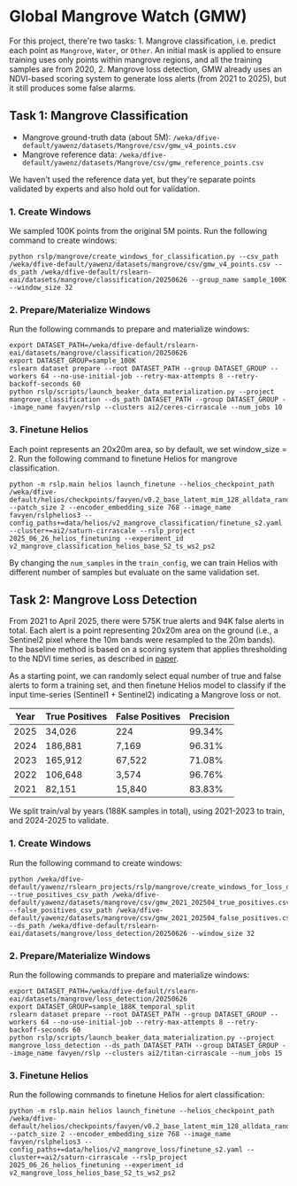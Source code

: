 # Global Mangrove Watch (GMW)

For this project, there're two tasks: 1. Mangrove classification, i.e. predict each point as `Mangrove`, `Water`, or `Other`. An initial mask is applied to ensure training uses only points within mangrove regions, and all the training samples are from 2020, 2. Mangrove loss detection, GMW already uses an NDVI-based scoring system to generate loss alerts (from 2021 to 2025), but it still produces some false alarms.

## Task 1: Mangrove Classification

- Mangrove ground-truth data (about 5M): `/weka/dfive-default/yawenz/datasets/Mangrove/csv/gmw_v4_points.csv`
- Mangrove reference data: `/weka/dfive-default/yawenz/datasets/Mangrove/csv/gmw_reference_points.csv`

We haven't used the reference data yet, but they're separate points validated by experts and also hold out for validation.

### 1. Create Windows

We sampled 100K points from the original 5M points. Run the following command to create windows:
```
python rslp/mangrove/create_windows_for_classification.py --csv_path /weka/dfive-default/yawenz/datasets/mangrove/csv/gmw_v4_points.csv --ds_path /weka/dfive-default/rslearn-eai/datasets/mangrove/classification/20250626 --group_name sample_100K --window_size 32
```

### 2. Prepare/Materialize Windows

Run the following commands to prepare and materialize windows:
```
export DATASET_PATH=/weka/dfive-default/rslearn-eai/datasets/mangrove/classification/20250626
export DATASET_GROUP=sample_100K
rslearn dataset prepare --root DATASET_PATH --group DATASET_GROUP --workers 64 --no-use-initial-job --retry-max-attempts 8 --retry-backoff-seconds 60
python rslp/scripts/launch_beaker_data_materialization.py --project mangrove_classification --ds_path DATASET_PATH --group DATASET_GROUP --image_name favyen/rslp --clusters ai2/ceres-cirrascale --num_jobs 10
```

### 3. Finetune Helios

Each point represents an 20x20m area, so by default, we set window_size = 2. Run the following command to finetune Helios for mangrove classification.

```
python -m rslp.main helios launch_finetune --helios_checkpoint_path /weka/dfive-default/helios/checkpoints/favyen/v0.2_base_latent_mim_128_alldata_random_fixed_modality_0.5/step320000 --patch_size 2 --encoder_embedding_size 768 --image_name favyen/rslphelios3 --config_paths+=data/helios/v2_mangrove_classification/finetune_s2.yaml --cluster+=ai2/saturn-cirrascale --rslp_project 2025_06_26_helios_finetuning --experiment_id v2_mangrove_classification_helios_base_S2_ts_ws2_ps2
```

By changing the `num_samples` in the `train_config`, we can train Helios with different number of samples but evaluate on the same validation set.

## Task 2: Mangrove Loss Detection

From 2021 to April 2025, there were 575K true alerts and 94K false alerts in total. Each alert is a point representing 20x20m area on the ground (i.e., a Sentinel2 pixel where the 10m bands were resampled to the 20m bands). The baseline method is based on a scoring system that applies thresholding to the NDVI time series, as described in [paper](https://doi.org/10.3390/rs15082050).

As a starting point, we can randomly select equal number of true and false alerts to form a training set, and then finetune Helios model to classify if the input time-series (Sentinel1 + Sentinel2) indicating a Mangrove loss or not.

| Year | True Positives | False Positives | Precision  |
|------|----------------|-----------------|------------|
| 2025 | 34,026         | 224             | 99.34%     |
| 2024 | 186,881        | 7,169           | 96.31%     |
| 2023 | 165,912        | 67,522          | 71.08%     |
| 2022 | 106,648        | 3,574           | 96.76%     |
| 2021 | 82,151         | 15,840          | 83.83%     |

We split train/val by years (188K samples in total), using 2021-2023 to train, and 2024-2025 to validate.

### 1. Create Windows

Run the following command to create windows:
```
python /weka/dfive-default/yawenz/rslearn_projects/rslp/mangrove/create_windows_for_loss_detection.py --true_positives_csv_path /weka/dfive-default/yawenz/datasets/mangrove/csv/gmw_2021_202504_true_positives.csv --false_positives_csv_path /weka/dfive-default/yawenz/datasets/mangrove/csv/gmw_2021_202504_false_positives.csv --ds_path /weka/dfive-default/rslearn-eai/datasets/mangrove/loss_detection/20250626 --window_size 32
```

### 2. Prepare/Materialize Windows

Run the following commands to prepare and materialize windows:
```
export DATASET_PATH=/weka/dfive-default/rslearn-eai/datasets/mangrove/loss_detection/20250626
export DATASET_GROUP=sample_188K_temporal_split
rslearn dataset prepare --root DATASET_PATH --group DATASET_GROUP --workers 64 --no-use-initial-job --retry-max-attempts 8 --retry-backoff-seconds 60
python rslp/scripts/launch_beaker_data_materialization.py --project mangrove_loss_detection --ds_path DATASET_PATH --group DATASET_GROUP --image_name favyen/rslp --clusters ai2/titan-cirrascale --num_jobs 15
```

### 3. Finetune Helios

Run the following commands to finetune Helios for alert classification:
```
python -m rslp.main helios launch_finetune --helios_checkpoint_path /weka/dfive-default/helios/checkpoints/favyen/v0.2_base_latent_mim_128_alldata_random_fixed_modality_0.5/step320000 --patch_size 2 --encoder_embedding_size 768 --image_name favyen/rslphelios3 --config_paths+=data/helios/v2_mangrove_loss/finetune_s2.yaml --cluster+=ai2/saturn-cirrascale --rslp_project 2025_06_26_helios_finetuning --experiment_id v2_mangrove_loss_helios_base_S2_ts_ws2_ps2
```
